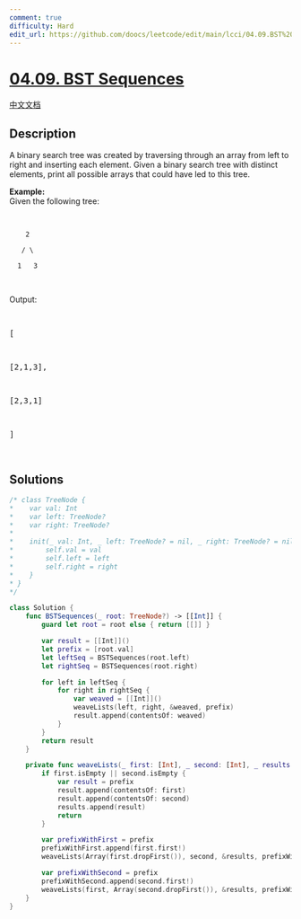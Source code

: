 ```yaml
---
comment: true
difficulty: Hard
edit_url: https://github.com/doocs/leetcode/edit/main/lcci/04.09.BST%20Sequences/README_EN.md
---
```


# [04.09. BST Sequences](https://leetcode.cn/problems/bst-sequences-lcci)

[中文文档](/lcci/04.09.BST%20Sequences/README.md)

## Description

<p>A binary search tree was created by traversing through an array from left to right and inserting each element. Given a binary search tree with distinct elements, print all possible arrays that could have led to this tree.</p>
<p><strong>Example:</strong><br />
Given the following tree:</p>
<pre>

        2

       / \

      1   3

</pre>
<p>Output:</p>
<pre>

[

[2,1,3],

[2,3,1]

]

</pre>

## Solutions

<!-- tabs:start -->

```swift
/* class TreeNode {
*    var val: Int
*    var left: TreeNode?
*    var right: TreeNode?
*
*    init(_ val: Int, _ left: TreeNode? = nil, _ right: TreeNode? = nil) {
*        self.val = val
*        self.left = left
*        self.right = right
*    }
* }
*/

class Solution {
    func BSTSequences(_ root: TreeNode?) -> [[Int]] {
        guard let root = root else { return [[]] }

        var result = [[Int]]()
        let prefix = [root.val]
        let leftSeq = BSTSequences(root.left)
        let rightSeq = BSTSequences(root.right)

        for left in leftSeq {
            for right in rightSeq {
                var weaved = [[Int]]()
                weaveLists(left, right, &weaved, prefix)
                result.append(contentsOf: weaved)
            }
        }
        return result
    }

    private func weaveLists(_ first: [Int], _ second: [Int], _ results: inout [[Int]], _ prefix: [Int]) {
        if first.isEmpty || second.isEmpty {
            var result = prefix
            result.append(contentsOf: first)
            result.append(contentsOf: second)
            results.append(result)
            return
        }

        var prefixWithFirst = prefix
        prefixWithFirst.append(first.first!)
        weaveLists(Array(first.dropFirst()), second, &results, prefixWithFirst)

        var prefixWithSecond = prefix
        prefixWithSecond.append(second.first!)
        weaveLists(first, Array(second.dropFirst()), &results, prefixWithSecond)
    }
}
```

<!-- tabs:end -->

<!-- end -->
